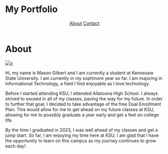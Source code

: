 <!DOCTYPE html>
<html>
  <head>
   <h1>My Portfolio</h1>
  <link href = "css/style.css" type = "text/css" rel="stylesheet" />
  </head>
  <body>
    <header>
      <nav>
        <a href="about.md">About</a>
        <a href="contact.md">Contact</a>
      </nav>
    </header>
    <main>
      <div class="row">
        <div class="about">
      <h1>About</h1>
      <div class="profile">
      <a href="https://imgbb.com/"><img src="https://i.ibb.co/TTZPRFZ/x.jpg" alt="x" border="0"></a>
      </div>
        <div class="text-profile"> 
        <p>Hi, my name is Mason Gilbert and I am currently a student at Kennesaw State University. I am currently in my sophmore year so far. I am majoring in Informational Technology, a field I find enjoyable as I love technology.</p>
        <p>Before I started attending KSU, I attended Allatoona High School. I always strived to exceed in all of my classes, paving the way for my future. In order to further that goal, I decided to take advantage of the free Dual Enrollment Plan. This would allow for me to get ahead on my future classes at KSU, allowing for me to possibly graduate a year early and get a feel on college life.</p>
        <p>By the time I graduated in 2023, I was well ahead of my classes and get a jump start. So far, I am enjoying my time here at KSU. I am glad that I have the opportunity to learn on this campus as my journey continues to grow each day!</p>
            </div>
      </div>
    </div>
  </main>
  </body>
</html>

